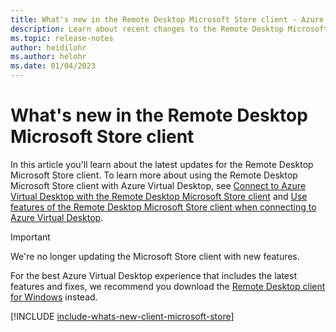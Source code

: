 ```yaml
---
title: What's new in the Remote Desktop Microsoft Store client - Azure Virtual Desktop
description: Learn about recent changes to the Remote Desktop Microsoft Store client
ms.topic: release-notes
author: heidilohr
ms.author: helohr
ms.date: 01/04/2023
---
```


# What's new in the Remote Desktop Microsoft Store client

In this article you'll learn about the latest updates for the Remote Desktop Microsoft Store client. To learn more about using the Remote Desktop Microsoft Store client with Azure Virtual Desktop, see [Connect to Azure Virtual Desktop with the Remote Desktop Microsoft Store client](users/connect-microsoft-store.md) and [Use features of the Remote Desktop Microsoft Store client when connecting to Azure Virtual Desktop](users/client-features-microsoft-store.md).

> [!IMPORTANT]
> We're no longer updating the Microsoft Store client with new features.
>
> For the best Azure Virtual Desktop experience that includes the latest features and fixes, we recommend you download the [Remote Desktop client for Windows](users/connect-windows.md) instead.

[!INCLUDE [include-whats-new-client-microsoft-store](includes/include-whats-new-client-microsoft-store.md)]
